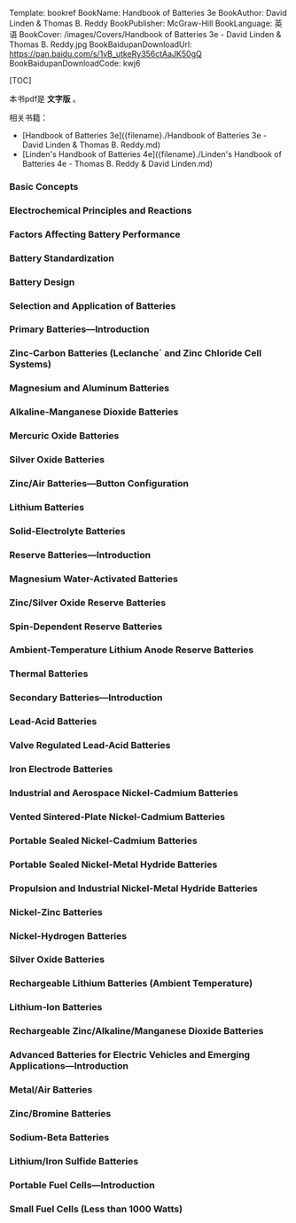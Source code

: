 Template: bookref
BookName: Handbook of Batteries 3e
BookAuthor: David Linden & Thomas B. Reddy
BookPublisher: McGraw-Hill
BookLanguage: 英语
BookCover: /images/Covers/Handbook of Batteries 3e - David Linden & Thomas B. Reddy.jpg
BookBaidupanDownloadUrl: https://pan.baidu.com/s/1vB_utkeRy356ctAaJK50gQ 
BookBaidupanDownloadCode: kwj6

[TOC]

本书pdf是 **文字版** 。

相关书籍：

- [Handbook of Batteries 3e]({filename}./Handbook of Batteries 3e - David Linden & Thomas B. Reddy.md)
- [Linden's Handbook of Batteries 4e]({filename}./Linden's Handbook of Batteries 4e - Thomas B. Reddy & David Linden.md)

### Basic Concepts

### Electrochemical Principles and Reactions

### Factors Affecting Battery Performance

### Battery Standardization

### Battery Design

### Selection and Application of Batteries

### Primary Batteries—Introduction

### Zinc-Carbon Batteries (Leclanche´ and Zinc Chloride Cell Systems)

### Magnesium and Aluminum Batteries

### Alkaline-Manganese Dioxide Batteries

### Mercuric Oxide Batteries

### Silver Oxide Batteries

### Zinc/Air Batteries—Button Configuration

### Lithium Batteries

### Solid-Electrolyte Batteries

### Reserve Batteries—Introduction

### Magnesium Water-Activated Batteries

### Zinc/Silver Oxide Reserve Batteries

### Spin-Dependent Reserve Batteries

### Ambient-Temperature Lithium Anode Reserve Batteries

### Thermal Batteries

### Secondary Batteries—Introduction

### Lead-Acid Batteries

### Valve Regulated Lead-Acid Batteries

### Iron Electrode Batteries

### Industrial and Aerospace Nickel-Cadmium Batteries

### Vented Sintered-Plate Nickel-Cadmium Batteries

### Portable Sealed Nickel-Cadmium Batteries

### Portable Sealed Nickel-Metal Hydride Batteries

### Propulsion and Industrial Nickel-Metal Hydride Batteries

### Nickel-Zinc Batteries

### Nickel-Hydrogen Batteries

### Silver Oxide Batteries

### Rechargeable Lithium Batteries (Ambient Temperature)

### Lithium-Ion Batteries

### Rechargeable Zinc/Alkaline/Manganese Dioxide Batteries

### Advanced Batteries for Electric Vehicles and Emerging Applications—Introduction

### Metal/Air Batteries

### Zinc/Bromine Batteries

### Sodium-Beta Batteries

### Lithium/Iron Sulfide Batteries

### Portable Fuel Cells—Introduction

### Small Fuel Cells (Less than 1000 Watts)
